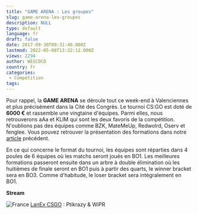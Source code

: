 ```yaml
---
title: "GAME ARENA : Les groupes"
slug: game-arena-les-groupes
description: NULL
type: default
language: fr
draft: false
date: 2017-09-30T09:31:40.000Z
lastmod: 2022-05-08T13:22:12.000Z
views: 2294
author: WESCOCO
country: fr
categories:
 - Compétition
tags:
---
```

Pour rappel, la **GAME ARENA** se déroule tout ce week-end à Valenciennes et plus précisément dans la Cité des Congrès. Le tournoi CS:GO est doté de **6000 €** et rassemble une vingtaine d'équipes. Parmi elles, nous retrouverons aAa et KLIM qui sont les deux favoris de la compétition. N'oublions pas des équipes comme BZK, MateMeUp, Redwolrd, Oserv et fenglee. Vous pouvez retrouver la présentation des formations dans notre [article](https://flickshot.fr/fr/game-arena-aaa-et-klim-favoris/&59cf4bad0ba3b) précédent.

En ce qui concerne le format du tournoi, les équipes sont réparties dans 4 poules de 6 équipes où les matchs seront joués en BO1\. Les meilleures formations passeront ensuite dans un arbre à double élimination où les huitièmes de finale seront en BO1 puis à partir des quarts, le winner bracket sera en BO3\. Comme d'habitude, le loser bracket sera intégralement en BO1.

**Stream**

![France](/images/countries/fr.svg)⁠ [LanEx CSGO](https://go.twitch.tv/lanexperience%5Fcsgo) : Ptikrazy & WiPR

  

